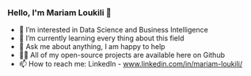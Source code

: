 ### Hello, I'm Mariam Loukili 👋

- 🔭 I’m interested in Data Science and Business Intelligence
- 🌱 I’m currently learning every thing about this field
- 💬 Ask me about anything, I am happy to help
- 👨‍💻 All of my open-source projects are available here on Github
- 📫 How to reach me: LinkedIn - www.linkedin.com/in/mariam-loukili/
